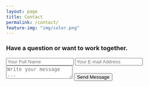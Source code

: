 ```yaml
---
layout: page
title: Contact
permalink: /contact/
feature-img: "img/color.png"
---
```


### Have a question or want to work together.

<form action="https://getsimpleform.com/messages?form_api_token=701c0b306cffed9a7fa2edca3806bd88" method="post">
  <!-- the redirect_to is optional, the form will redirect to the referrer on submission -->
  <input type='hidden' name='redirect_to' value='https://ayffin.github.io/thank-you/' />
  <input type='text' name='name' placeholder='Your Full Name' />
  <input type='email' name='email' placeholder='Your E-mail Address' />
  <textarea name='message' placeholder='Write your message ...'></textarea>
  <input type='submit' value='Send Message' />
</form>
